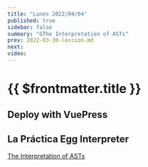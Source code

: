 ```yaml
---
title: "Lunes 2022/04/04"
published: true
sidebar: false
summary: "GThe Interpretation of ASTs"
prev: 2022-03-30-leccion.md
next: 
video:
---
```


# {{ $frontmatter.title }}

## Deploy with VuePress 

## La Práctica Egg Interpreter

[The Interpretation of ASTs](/temas/interpretation/)